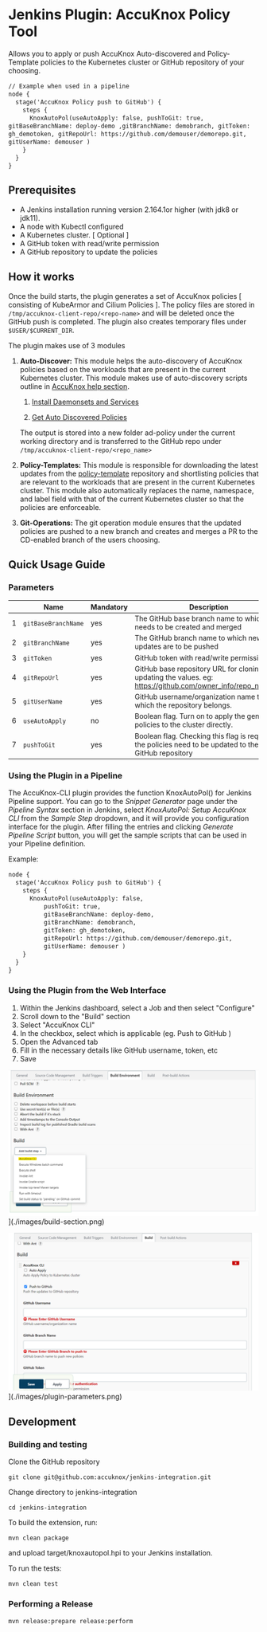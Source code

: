 # Jenkins Plugin: AccuKnox Policy Tool

Allows you to apply or push AccuKnox Auto-discovered and Policy-Template policies to the Kubernetes cluster or GitHub repository of your choosing.

```
// Example when used in a pipeline
node {
  stage('AccuKnox Policy push to GitHub') {
    steps {           
      KnoxAutoPol(useAutoApply: false, pushToGit: true, gitBaseBranchName: deploy-demo ,gitBranchName: demobranch, gitToken: gh_demotoken, gitRepoUrl: https://github.com/demouser/demorepo.git, gitUserName: demouser )
    }
  }
}
```

## Prerequisites

-   A Jenkins installation running version 2.164.1or higher (with jdk8 or jdk11).
-   A node with Kubectl configured    
-   A Kubernetes cluster. [ Optional ]    
-   A GitHub token with read/write permission    
-   A GitHub repository to update the policies
    

## How it works

Once the build starts, the plugin generates a set of AccuKnox policies [ consisting of KubeArmor and Cilium Policies ]. The policy files are stored in `/tmp/accuknox-client-repo/<repo-name>` and will be deleted once the GitHub push is completed. The plugin also creates temporary files under `$USER/$CURRENT_DIR`.

The plugin makes use of 3 modules

1.  **Auto-Discover:** This module helps the auto-discovery of AccuKnox policies based on the workloads that are present in the current Kubernetes cluster. This module makes use of auto-discovery scripts outline in  [AccuKnox help section](https://help.accuknox.com/).
    
    1.  [Install Daemonsets and Services](https://help.accuknox.com/open-source/quick_start_guide/#2-install-daemonsets-and-services)
        
    2.  [Get Auto Discovered Policies](https://help.accuknox.com/open-source/quick_start_guide/#4-get-auto-discovered-policies)
        
    
    The output is stored into a new folder ad-policy under the current working directory and is transferred to the GitHub repo under `/tmp/accuknox-client-repo/<repo_name>`
    
2.  **Policy-Templates:** This module is responsible for downloading the latest updates from the [policy-template](https://github.com/kubearmor/policy-templates) repository and shortlisting policies that are relevant to the workloads that are present in the current Kubernetes cluster. This module also automatically replaces the name, namespace, and label field with that of the current Kubernetes cluster so that the policies are enforceable.
    
3.  **Git-Operations:** The git operation module ensures that the updated policies are pushed to a new branch and creates and merges a PR to the CD-enabled branch of the users choosing.
    

## Quick Usage Guide

### Parameters

| | Name | Mandatory | Description |
|--|--|--|--|
| 1 | `gitBaseBranchName` | yes | The GitHub base branch name to which PR needs to be created and merged |
| 2 | `gitBranchName` | yes | The GitHub branch name to which new updates are to be pushed |
| 3| `gitToken` | yes | GitHub token with read/write permission |
| 4 | `gitRepoUrl` | yes | GitHub base repository URL for cloning and updating the values. eg: https://github.com/owner_info/repo_name.git |
| 5 | `gitUserName` | yes | GitHub username/organization name to which the repository belongs. |
| 6 | `useAutoApply` | no | Boolean flag. Turn on to apply the generated policies to the cluster directly. |
| 7 | `pushToGit` | yes | Boolean flag. Checking this flag is required if the policies need to be updated to the GitHub repository |

### Using the Plugin in a Pipeline

The AccuKnox-CLI plugin provides the function KnoxAutoPol() for Jenkins Pipeline support. You can go to the _Snippet Generator_ page under the _Pipeline Syntax_ section in Jenkins, select _KnoxAutoPol: Setup AccuKnox CLI_ from the _Sample Step_ dropdown, and it will provide you configuration interface for the plugin. After filling the entries and clicking _Generate Pipeline Script_ button, you will get the sample scripts that can be used in your Pipeline definition.

Example:

```
node {
  stage('AccuKnox Policy push to GitHub') {
    steps {           
      KnoxAutoPol(useAutoApply: false, 
          pushToGit: true, 
          gitBaseBranchName: deploy-demo, 
          gitBranchName: demobranch, 
          gitToken: gh_demotoken, 
          gitRepoUrl: https://github.com/demouser/demorepo.git, 
          gitUserName: demouser )
    }
  }
}
```

### Using the Plugin from the Web Interface

1.  Within the Jenkins dashboard, select a Job and then select "Configure"    
2.  Scroll down to the "Build" section    
3.  Select "AccuKnox CLI"    
4.  In the checkbox, select which is applicable (eg. Push to GitHub )    
5.  Open the Advanced tab    
6.  Fill in the necessary details like GitHub username, token, etc    
7.  Save
    
![Build section](./images/build-section.png)](./images/build-section.png) 

![Update plugin parameters](./images/plugin-parameters.png)](./images/plugin-parameters.png) 

## Development

### Building and testing

Clone the GitHub repository

```
git clone git@github.com:accuknox/jenkins-integration.git
```

Change directory to jenkins-integration

```
cd jenkins-integration
```

To build the extension, run:

```
mvn clean package
```

and upload target/knoxautopol.hpi to your Jenkins installation.

To run the tests:

```
mvn clean test
```

### Performing a Release

```
mvn release:prepare release:perform
```